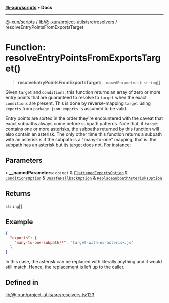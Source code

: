 [**@-xun/scripts**](../../../../../../README.md) • **Docs**

***

[@-xun/scripts](../../../../../../README.md) / [lib/@-xun/project-utils/src/resolvers](../README.md) / resolveEntryPointsFromExportsTarget

# Function: resolveEntryPointsFromExportsTarget()

> **resolveEntryPointsFromExportsTarget**(`__namedParameters`): `string`[]

Given `target` and `conditions`, this function returns an array of zero or
more entry points that are guaranteed to resolve to `target` when the exact
`conditions` are present. This is done by reverse-mapping `target` using
`exports` from `package.json`. `exports` is assumed to be valid.

Entry points are sorted in the order they're encountered with the caveat that
exact subpaths always come before subpath patterns. Note that, if `target`
contains one or more asterisks, the subpaths returned by this function will
also contain an asterisk. The only other time this function returns a subpath
with an asterisk is if the subpath is a "many-to-one" mapping; that is: the
subpath has an asterisk but its target does not. For instance:

## Parameters

• **\_\_namedParameters**: `object` & [`FlattenedExportsOption`](../type-aliases/FlattenedExportsOption.md) & [`ConditionsOption`](../type-aliases/ConditionsOption.md) & [`UnsafeFallbackOption`](../type-aliases/UnsafeFallbackOption.md) & [`ReplaceSubpathAsterisksOption`](../type-aliases/ReplaceSubpathAsterisksOption.md)

## Returns

`string`[]

## Example

```json
{
  "exports": {
    "many-to-one-subpath/*": "target-with-no-asterisk.js"
  }
}
```

In this case, the asterisk can be replaced with literally anything and it
would still match. Hence, the replacement is left up to the caller.

## Defined in

[lib/@-xun/project-utils/src/resolvers.ts:123](https://github.com/Xunnamius/xscripts/blob/ce701f3d57da9f82ee0036320bc62d5c51233011/lib/@-xun/project-utils/src/resolvers.ts#L123)
